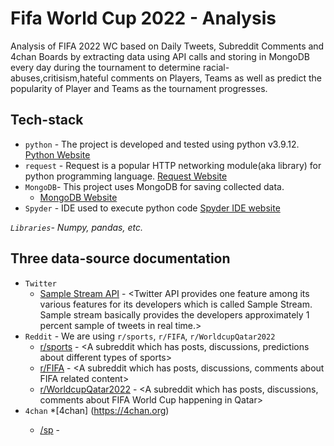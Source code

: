 # Fifa World Cup 2022 - Analysis

Analysis of FIFA 2022 WC based on Daily Tweets, Subreddit Comments and 4chan Boards by extracting data using API calls and storing in MongoDB every day during the tournament to determine racial-abuses,critisism,hateful comments on Players, Teams as well as predict the popularity of Player and Teams as the tournament progresses.

## Tech-stack

* `python` - The project is developed and tested using python v3.9.12. [Python Website](https://www.python.org/)
* `request` - Request is a popular HTTP networking module(aka library) for python programming language. [Request Website](https://docs.python-requests.org/en/latest/#)
* `MongoDB`- This project uses MongoDB for saving collected data. 
    * [MongoDB Website](https://www.mongodb.com/)
* `Spyder` - IDE used to execute python code [Spyder IDE website](https://www.spyder-ide.org/)

*`Libraries`- Numpy, pandas, etc.*

## Three data-source documentation

* `Twitter`
  * [Sample Stream API](https://developer.twitter.com/en/docs/twitter-api/tweets/volume-streams/quick-start/sampled-stream) - <Twitter API provides one feature among its various features for its developers which is called Sample Stream. Sample stream basically provides the developers approximately 1 percent sample of tweets in real time.>
* `Reddit` - We are using `r/sports`, `r/FIFA`, `r/WorldcupQatar2022` 
  * [r/sports](https://reddit.com/r/sports) - <A subreddit which has posts, discussions, predictions about different types of sports>
  * [r/FIFA](https://reddit.com/r/FIFA) - <A subreddit which has posts, discussions, comments about FIFA related content>
  * [r/WorldcupQatar2022](https://reddit.com/r/WorldcupQatar2022) - <A subreddit which has posts, discussions, comments about FIFA World Cup happening in Qatar>
* `4chan` 
 *[4chan] (https://4chan.org) <It is an imageboard website which consits of numerous topics with anonymous users that can comment anything within the guidelines of the websites including a variety of hateful comments and slurs on different issues and topics. >
  * [/sp](https://a.4cdn.org/sp/catalog.json) - <This board contains discussions on all the sports. >
